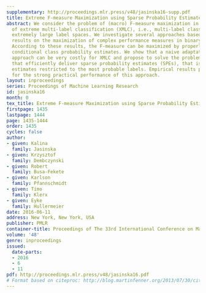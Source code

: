 ```yaml
---
supplementary: http://proceedings.mlr.press/v48/jasinska16-supp.pdf
title: Extreme F-measure Maximization using Sparse Probability Estimates
abstract: We consider the problem of (macro) F-measure maximization in the context
  of extreme multi-label classification (XMLC), i.e., multi-label classification with
  extremely large label spaces. We investigate several approaches based on recent
  results on the maximization of complex performance measures in binary classification.
  According to these results, the F-measure can be maximized by properly thresholding
  conditional class probability estimates. We show that a naive adaptation of this
  approach can be very costly for XMLC and propose to solve the problem by classifiers
  that efficiently deliver sparse probability estimates (SPEs), that is, probability
  estimates restricted to the most probable labels. Empirical results provide evidence
  for the strong practical performance of this approach.
layout: inproceedings
series: Proceedings of Machine Learning Research
id: jasinska16
month: 0
tex_title: Extreme F-measure Maximization using Sparse Probability Estimates
firstpage: 1435
lastpage: 1444
page: 1435-1444
order: 1435
cycles: false
author:
- given: Kalina
  family: Jasinska
- given: Krzysztof
  family: Dembczynski
- given: Robert
  family: Busa-Fekete
- given: Karlson
  family: Pfannschmidt
- given: Timo
  family: Klerx
- given: Eyke
  family: Hullermeier
date: 2016-06-11
address: New York, New York, USA
publisher: PMLR
container-title: Proceedings of The 33rd International Conference on Machine Learning
volume: '48'
genre: inproceedings
issued:
  date-parts:
  - 2016
  - 6
  - 11
pdf: http://proceedings.mlr.press/v48/jasinska16.pdf
# Format based on citeproc: http://blog.martinfenner.org/2013/07/30/citeproc-yaml-for-bibliographies/
---
```

